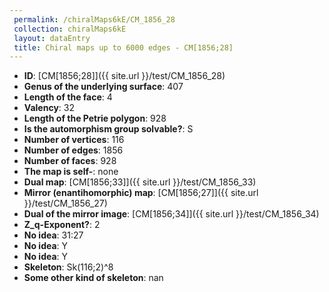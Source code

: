 ```yaml
--- 
 permalink: /chiralMaps6kE/CM_1856_28 
 collection: chiralMaps6kE
 layout: dataEntry
 title: Chiral maps up to 6000 edges - CM[1856;28]
---
```


- **ID**: [CM[1856;28]]({{ site.url }}/test/CM_1856_28)
- **Genus of the underlying surface**: 407
- **Length of the face**: 4
- **Valency**: 32
- **Length of the Petrie polygon**: 928
- **Is the automorphism group solvable?**: S
- **Number of vertices**: 116
- **Number of edges**: 1856
- **Number of faces**: 928
- **The map is self-**: none
- **Dual map**: [CM[1856;33]]({{ site.url }}/test/CM_1856_33)
- **Mirror (enantihomorphic) map**: [CM[1856;27]]({{ site.url }}/test/CM_1856_27)
- **Dual of the mirror image**: [CM[1856;34]]({{ site.url }}/test/CM_1856_34)
- **Z_q-Exponent?**: 2
- **No idea**:  31:27
- **No idea**: Y
- **No idea**: Y
- **Skeleton**: Sk(116;2)^8
- **Some other kind of skeleton**: nan
